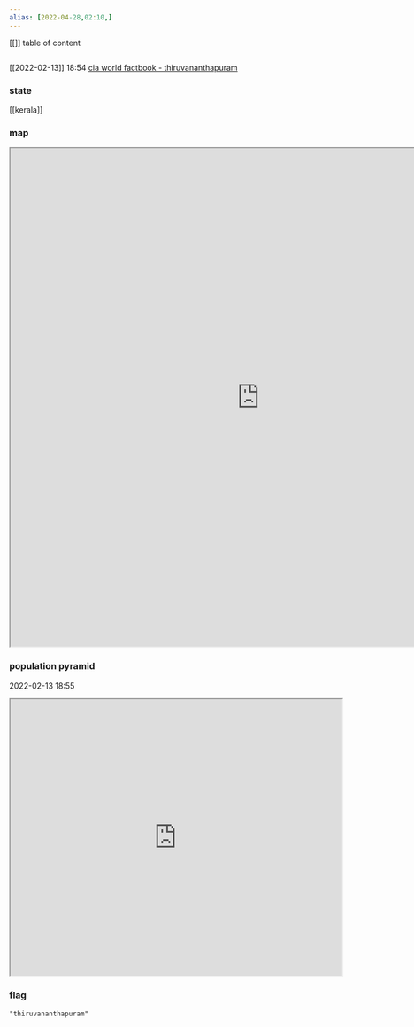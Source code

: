 ```yaml
---
alias: [2022-04-28,02:10,]
---
```

[[]]
table of content
```toc
```
[[2022-02-13]] 18:54
[cia world factbook - thiruvananthapuram](https://www.cia.gov/the-world-factbook/countries/thiruvananthapuram)
### state
[[kerala]]
### map
<iframe src="https://duckduckgo.com/?t=ffab&q=thiruvananthapuram&ia=web&iaxm=about" width="900" height="900" ></iframe>

### population pyramid

2022-02-13 18:55

<iframe src="https://www.populationpyramid.net/thiruvananthapuram/2019/" width="600" height="500" ></iframe>

### flag

```query
"thiruvananthapuram"
```